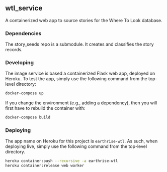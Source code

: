 ## wtl_service
A containerized web app to source stories for the Where To Look database.

### Dependencies

The story_seeds repo is a submodule. It creates and classifies the story records.

### Developing

The image service is based a containerized Flask web app, deployed on
Heroku.  To test the app, simply use the following command from the top-level
directory:

```bash
docker-compose up
```

If you change the environment (e.g., adding a dependency), then you will first
have to rebuild the container with:

```bash
docker-compose build
```

### Deploying

The app name on Heroku for this project is `earthrise-wtl`.  As such,
when deploying live, simply use the following command from the top-level
directory.

```bash
heroku container:push --recursive -a earthrise-wtl
heroku container:release web worker 

```
